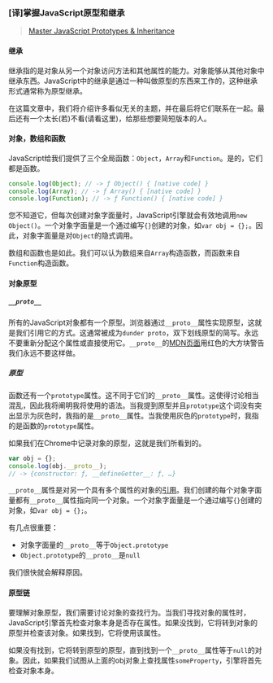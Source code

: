 ### [译]掌握JavaScript原型和继承

> [Master JavaScript Prototypes & Inheritance](https://codeburst.io/master-javascript-prototypes-inheritance-d0a9a5a75c4e)

#### 继承

继承指的是对象从另一个对象访问方法和其他属性的能力。对象能够从其他对象中继承东西。JavaScript中的继承是通过一种叫做原型的东西来工作的，这种继承形式通常称为原型继承。

在这篇文章中，我们将介绍许多看似无关的主题，并在最后将它们联系在一起。最后还有一个太长(若)不看(请看这里)，给那些想要简短版本的人。

#### 对象，数组和函数

JavaScript给我们提供了三个全局函数：`Object`，`Array`和`Function`。是的，它们都是函数。

```javascript
console.log(Object); // -> ƒ Object() { [native code] }
console.log(Array); // -> ƒ Array() { [native code] }
console.log(Function); // -> ƒ Function() { [native code] }
```

您不知道它，但每次创建对象字面量时，JavaScript引擎就会有效地调用`new Object()`。一个对象字面量是一个通过编写`{}`创建的对象，如`var obj = {};`。因此，对象字面量是对`Object`的隐式调用。

数组和函数也是如此。我们可以认为数组来自`Array`构造函数，而函数来自`Function`构造函数。

#### 对象原型

##### `__proto__`

所有的JavaScript对象都有一个原型。浏览器通过`__proto__`属性实现原型，这就是我们引用它的方式。这通常被成为`dunder proto`，双下划线原型的简写。永远不要重新分配这个属性或直接使用它。`__proto__`的[MDN页面](https://developer.mozilla.org/zh-CN/docs/Web/JavaScript/Reference/Global_Objects/Object/proto)用红色的大方块警告我们永远不要这样做。

##### 原型

函数还有一个`prototype`属性。这不同于它们的`__proto__`属性。这使得讨论相当混乱，因此我将阐明我将使用的语法。当我提到原型并且`prototype`这个词没有突出显示为灰色时，我指的是`__proto__`属性。当我使用灰色的`prototype`时，我指的是函数的`prototype`属性。

如果我们在Chrome中记录对象的原型，这就是我们所看到的。

```javascript
var obj = {};
console.log(obj.__proto__);
// -> {constructor: ƒ, __defineGetter__: ƒ, …}
```

`__proto__`属性是对另一个具有多个属性的对象的[引用](https://codeburst.io/explaining-value-vs-reference-in-javascript-647a975e12a0)。我们创建的每个对象字面量都有`__proto__`属性指向同一个对象。一个对象字面量是一个通过编写`{}`创建的对象，如`var obj = {};`。

有几点很重要：

+ 对象字面量的`__proto__`等于`Object.prototype`
+ `Object.prototype`的`__proto__`是`null`

我们很快就会解释原因。

#### 原型链

要理解对象原型，我们需要讨论对象的查找行为。当我们寻找对象的属性时，JavaScript引擎首先检查对象本身是否存在属性。如果没找到，它将转到对象的原型并检查该对象。如果找到，它将使用该属性。

如果没有找到，它将转到原型的原型，直到找到一个`__proto__`属性等于`null`的对象。因此，如果我们试图从上面的obj对象上查找属性`someProperty`，引擎将首先检查对象本身。

